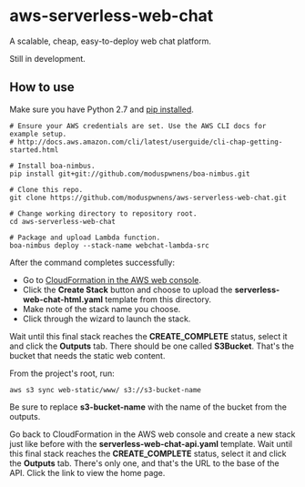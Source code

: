 # aws-serverless-web-chat
A scalable, cheap, easy-to-deploy web chat platform.

Still in development.

## How to use

Make sure you have Python 2.7 and [pip installed](https://pip.pypa.io/en/stable/installing/).

```
# Ensure your AWS credentials are set. Use the AWS CLI docs for example setup.
# http://docs.aws.amazon.com/cli/latest/userguide/cli-chap-getting-started.html

# Install boa-nimbus.
pip install git+git://github.com/moduspwnens/boa-nimbus.git

# Clone this repo.
git clone https://github.com/moduspwnens/aws-serverless-web-chat.git

# Change working directory to repository root.
cd aws-serverless-web-chat

# Package and upload Lambda function.
boa-nimbus deploy --stack-name webchat-lambda-src
```

After the command completes successfully: 

 * Go to [CloudFormation in the AWS web console](https://console.aws.amazon.com/cloudformation/home).
 * Click the **Create Stack** button and choose to upload the **serverless-web-chat-html.yaml** template from this directory.
 * Make note of the stack name you choose.
 * Click through the wizard to launch the stack.

Wait until this final stack reaches the **CREATE_COMPLETE** status, select it and click the **Outputs** tab. There should be one called **S3Bucket**. That's the bucket that needs the static web content.

From the project's root, run:

```
aws s3 sync web-static/www/ s3://s3-bucket-name
```

Be sure to replace **s3-bucket-name** with the name of the bucket from the outputs.

Go back to CloudFormation in the AWS web console and create a new stack just like before with the **serverless-web-chat-api.yaml** template. Wait until this final stack reaches the **CREATE_COMPLETE** status, select it and click the **Outputs** tab. There's only one, and that's the URL to the base of the API. Click the link to view the home page.